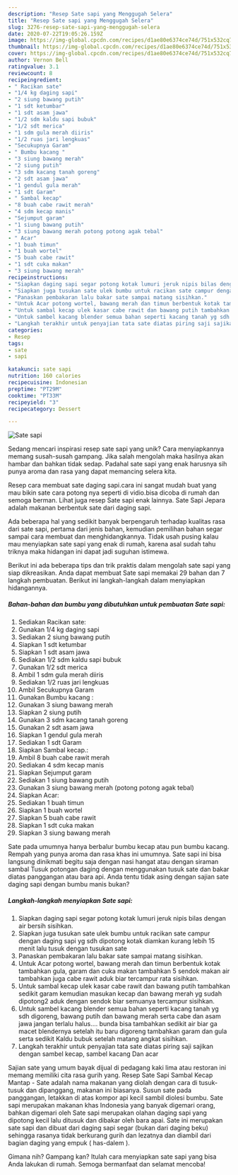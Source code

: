 ```yaml
---
description: "Resep Sate sapi yang Menggugah Selera"
title: "Resep Sate sapi yang Menggugah Selera"
slug: 3276-resep-sate-sapi-yang-menggugah-selera
date: 2020-07-22T19:05:26.159Z
image: https://img-global.cpcdn.com/recipes/d1ae80e6374ce74d/751x532cq70/sate-sapi-foto-resep-utama.jpg
thumbnail: https://img-global.cpcdn.com/recipes/d1ae80e6374ce74d/751x532cq70/sate-sapi-foto-resep-utama.jpg
cover: https://img-global.cpcdn.com/recipes/d1ae80e6374ce74d/751x532cq70/sate-sapi-foto-resep-utama.jpg
author: Vernon Bell
ratingvalue: 3.1
reviewcount: 8
recipeingredient:
- " Racikan sate"
- "1/4 kg daging sapi"
- "2 siung bawang putih"
- "1 sdt ketumbar"
- "1 sdt asam jawa"
- "1/2 sdm kaldu sapi bubuk"
- "1/2 sdt merica"
- "1 sdm gula merah diiris"
- "1/2 ruas jari lengkuas"
- "Secukupnya Garam"
- " Bumbu kacang "
- "3 siung bawang merah"
- "2 siung putih"
- "3 sdm kacang tanah goreng"
- "2 sdt asam jawa"
- "1 gendul gula merah"
- "1 sdt Garam"
- " Sambal kecap"
- "8 buah cabe rawit merah"
- "4 sdm kecap manis"
- "Sejumput garam"
- "1 siung bawang putih"
- "3 siung bawang merah potong potong agak tebal"
- " Acar"
- "1 buah timun"
- "1 buah wortel"
- "5 buah cabe rawit"
- "1 sdt cuka makan"
- "3 siung bawang merah"
recipeinstructions:
- "Siapkan daging sapi segar potong kotak lumuri jeruk nipis bilas dengan air bersih sisihkan."
- "Siapkan juga tusukan sate ulek bumbu untuk racikan sate campur dengan daging sapi yg sdh dipotong kotak diamkan kurang lebih 15 menit lalu tusuk dengan tusukan sate"
- "Panaskan pembakaran lalu bakar sate sampai matang sisihkan."
- "Untuk Acar potong wortel, bawang merah dan timun berbentuk kotak tambahkan gula, garam dan cuka makan tambahkan 5 sendok makan air tambahkan juga cabe rawit aduk biar tercampur rata sisihkan."
- "Untuk sambal kecap ulek kasar cabe rawit dan bawang putih tambahkan sedikit garam kemudian masukan kecap dan bawang merah yg sudah dipotong2 aduk dengan sendok biar semuanya tercampur sisihkan."
- "Untuk sambel kacang blender semua bahan seperti kacang tanah yg sdh digoreng, bawang putih dan bawang merah serta cabe dan asam jawa jangan terlalu halus.... bunda bisa tambahkan sedikit air biar ga macet blendernya setelah itu baru digoreng tambahkan garam dan gula serta sedikit Kaldu bubuk setelah matang angkat sisihkan."
- "Langkah terakhir untuk penyajian tata sate diatas piring saji sajikan dengan sambel kecap, sambel kacang Dan acar"
categories:
- Resep
tags:
- sate
- sapi

katakunci: sate sapi 
nutrition: 160 calories
recipecuisine: Indonesian
preptime: "PT29M"
cooktime: "PT33M"
recipeyield: "3"
recipecategory: Dessert

---
```



![Sate sapi](https://img-global.cpcdn.com/recipes/d1ae80e6374ce74d/751x532cq70/sate-sapi-foto-resep-utama.jpg)

Sedang mencari inspirasi resep sate sapi yang unik? Cara menyiapkannya memang susah-susah gampang. Jika salah mengolah maka hasilnya akan hambar dan bahkan tidak sedap. Padahal sate sapi yang enak harusnya sih punya aroma dan rasa yang dapat memancing selera kita.

Resep cara membuat sate daging sapi.cara ini sangat mudah buat yang mau bikin sate cara potong nya seperti di vidio.bisa dicoba di rumah dan semoga berman. Lihat juga resep Sate sapi enak lainnya. Sate Sapi Jepara adalah makanan berbentuk sate dari daging sapi.

Ada beberapa hal yang sedikit banyak berpengaruh terhadap kualitas rasa dari sate sapi, pertama dari jenis bahan, kemudian pemilihan bahan segar sampai cara membuat dan menghidangkannya. Tidak usah pusing kalau mau menyiapkan sate sapi yang enak di rumah, karena asal sudah tahu triknya maka hidangan ini dapat jadi suguhan istimewa.


Berikut ini ada beberapa tips dan trik praktis dalam mengolah sate sapi yang siap dikreasikan. Anda dapat membuat Sate sapi memakai 29 bahan dan 7 langkah pembuatan. Berikut ini langkah-langkah dalam menyiapkan hidangannya.

<!--inarticleads1-->

##### Bahan-bahan dan bumbu yang dibutuhkan untuk pembuatan Sate sapi:

1. Sediakan  Racikan sate:
1. Gunakan 1/4 kg daging sapi
1. Sediakan 2 siung bawang putih
1. Siapkan 1 sdt ketumbar
1. Siapkan 1 sdt asam jawa
1. Sediakan 1/2 sdm kaldu sapi bubuk
1. Gunakan 1/2 sdt merica
1. Ambil 1 sdm gula merah diiris
1. Sediakan 1/2 ruas jari lengkuas
1. Ambil Secukupnya Garam
1. Gunakan  Bumbu kacang :
1. Gunakan 3 siung bawang merah
1. Siapkan 2 siung putih
1. Gunakan 3 sdm kacang tanah goreng
1. Gunakan 2 sdt asam jawa
1. Siapkan 1 gendul gula merah
1. Sediakan 1 sdt Garam
1. Siapkan  Sambal kecap.:
1. Ambil 8 buah cabe rawit merah
1. Sediakan 4 sdm kecap manis
1. Siapkan Sejumput garam
1. Sediakan 1 siung bawang putih
1. Gunakan 3 siung bawang merah (potong potong agak tebal)
1. Siapkan  Acar:
1. Sediakan 1 buah timun
1. Siapkan 1 buah wortel
1. Siapkan 5 buah cabe rawit
1. Siapkan 1 sdt cuka makan
1. Siapkan 3 siung bawang merah


Sate pada umumnya hanya berbalur bumbu kecap atau pun bumbu kacang. Rempah yang punya aroma dan rasa khas ini umumnya. Sate sapi ini bisa langsung dinikmati begitu saja dengan nasi hangat atau dengan siraman sambal Tusuk potongan daging dengan menggunakan tusuk sate dan bakar diatas panggangan atau bara api. Anda tentu tidak asing dengan sajian sate daging sapi dengan bumbu manis bukan? 

<!--inarticleads2-->

##### Langkah-langkah menyiapkan Sate sapi:

1. Siapkan daging sapi segar potong kotak lumuri jeruk nipis bilas dengan air bersih sisihkan.
1. Siapkan juga tusukan sate ulek bumbu untuk racikan sate campur dengan daging sapi yg sdh dipotong kotak diamkan kurang lebih 15 menit lalu tusuk dengan tusukan sate
1. Panaskan pembakaran lalu bakar sate sampai matang sisihkan.
1. Untuk Acar potong wortel, bawang merah dan timun berbentuk kotak tambahkan gula, garam dan cuka makan tambahkan 5 sendok makan air tambahkan juga cabe rawit aduk biar tercampur rata sisihkan.
1. Untuk sambal kecap ulek kasar cabe rawit dan bawang putih tambahkan sedikit garam kemudian masukan kecap dan bawang merah yg sudah dipotong2 aduk dengan sendok biar semuanya tercampur sisihkan.
1. Untuk sambel kacang blender semua bahan seperti kacang tanah yg sdh digoreng, bawang putih dan bawang merah serta cabe dan asam jawa jangan terlalu halus.... bunda bisa tambahkan sedikit air biar ga macet blendernya setelah itu baru digoreng tambahkan garam dan gula serta sedikit Kaldu bubuk setelah matang angkat sisihkan.
1. Langkah terakhir untuk penyajian tata sate diatas piring saji sajikan dengan sambel kecap, sambel kacang Dan acar


Sajian sate yang umum bayak dijual di pedagang kaki lima atau restoran ini memang memiliki cita rasa gurih yang. Resep Sate Sapi Sambal Kecap Mantap - Sate adalah nama makanan yang diolah dengan cara di tusuk-tusuk dan dipanggang, makanan ini biasanya. Susun sate pada panggangan, letakkan di atas kompor api kecil sambil diolesi bumbu. Sate sapi merupakan makanan khas Indonesia yang banyak digemari orang, bahkan digemari oleh Sate sapi merupakan olahan daging sapi yang dipotong kecil lalu ditusuk dan dibakar oleh bara apai. Sate ini merupakan sate sapi dan dibuat dari daging sapi segar (bukan dari daging beku) sehingga rasanya tidak berkurang gurih dan lezatnya dan diambil dari bagian daging yang empuk ( has-dalem ). 

Gimana nih? Gampang kan? Itulah cara menyiapkan sate sapi yang bisa Anda lakukan di rumah. Semoga bermanfaat dan selamat mencoba!
